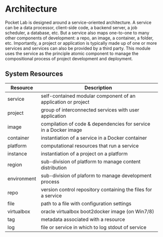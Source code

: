 # Architecture
Pocket Lab is designed around a service-oriented architecture. A service can be a data processor, client-side code, a backend server, a job scheduler, a database, etc. But a service also maps one-to-one to many other components of development: a repo, an image, a container, a folder, etc. Importantly, a project or application is typically made up of one or more services and services can also be provided by a third party. This module uses the service as the principle atomic component to manage the compositional process of project development and deployment.

## System Resources
<table>
<thead>
<tr><th>Resource   </th><th>Description                                                     </th></tr>
</thead>
<tbody>
<tr><td>service    </td><td>self-contained modular component of an application or project   </td></tr>
<tr><td>project    </td><td>group of interconnected services with user application          </td></tr>
<tr><td>image      </td><td>compilation of code & dependencies for service in a Docker image</td></tr>
<tr><td>container  </td><td>instantiation of a service in a Docker container                </td></tr>
<tr><td>platform   </td><td>computational resources that run a service                      </td></tr>
<tr><td>instance   </td><td>instantiation of a project on a platform                        </td></tr>
<tr><td>region     </td><td>sub-division of platform to manage content distribution         </td></tr>
<tr><td>environment</td><td>sub-division of plaform to manage development process           </td></tr>
<tr><td>repo       </td><td>version control repository containing the files for a service   </td></tr>
<tr><td>file       </td><td>path to a file with configuration settings                      </td></tr>
<tr><td>virtualbox </td><td>oracle virtualbox boot2docker image (on Win7/8)                 </td></tr>
<tr><td>tag        </td><td>metadata associated with a resource                             </td></tr>
<tr><td>log        </td><td>file or service in which to log stdout of service               </td></tr>
</tbody>
</table>